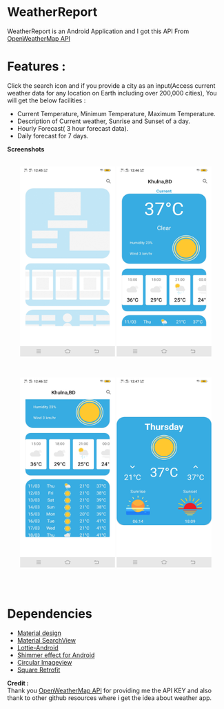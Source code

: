 # WeatherReport
WeatherReport is an Android Application and I got this API From [OpenWeatherMap API](https://openweathermap.org/)

# Features :
Click the search icon and if  you provide a city as an input(Access current weather data for any location on Earth including over 200,000 cities), You will get the below facilities :
* Current Temperature, Minimum Temperature, Maximum Temperature.
* Description of Current weather, Sunrise and Sunset of a day.
* Hourly Forecast( 3 hour forecast data).
* Daily forecast for 7 days.

**Screenshots**
<br/>
<br/>

<p align="center">
 <img src="https://github.com/Amit-guha/Weather/blob/master/app/src/main/assets/shimereffect.jpg" width="220px" height="440px">
 <img src="https://github.com/Amit-guha/Weather/blob/master/app/src/main/assets/temperature.jpg" width="220px" height="440px">
 </p>
 
 <br/>
 
 <p align="center">
 <img src="https://github.com/Amit-guha/Weather/blob/master/app/src/main/assets/sevendays.jpg" width="220px" height="440px">
 <img src="https://github.com/Amit-guha/Weather/blob/master/app/src/main/assets/sunrise.jpg" width="220px" height="440px">
 </p>
 
 <br/>
 <br/>
 
 # Dependencies
 * [Material design](https://material.io/develop/android)
 * [Material SearchView](https://github.com/MiguelCatalan/MaterialSearchView)
 * [Lottie-Android](https://github.com/airbnb/lottie-android)
 * [Shimmer effect for Android](https://facebook.github.io/shimmer-android/)
 * [Circular Imageview](https://github.com/hdodenhof/CircleImageView)
 * [Square Retrofit](https://square.github.io/retrofit/)

**Credit :** <br/>
  Thank you [OpenWeatherMap API](https://openweathermap.org/) for providing me the API KEY and also thank to other github resources where i get the idea about weather app.
